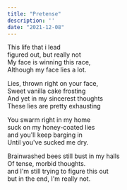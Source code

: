```yaml
---
title: "Pretense"
description: ''
date: "2021-12-08"
---
```

This life that i lead     
figured out, but really not     
My face is winning this race,     
Although my face lies a lot.     
     
Lies, thrown right on your face,     
Sweet vanilla cake frosting     
And yet in my sincerest thoughts     
These lies are pretty exhausting     
     
You swarm right in my home     
suck on my honey-coated lies     
and you'll keep barging in     
Until you've sucked me dry.     
     
Brainwashed bees still bust in my halls     
Of tense, morbid thoughts.     
and I'm still trying to figure this out     
but in the end, I'm really not.     
     
     
